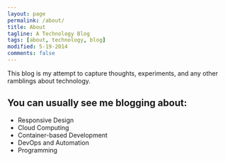 ```yaml
---
layout: page
permalink: /about/
title: About
tagline: A Technology Blog
tags: [about, technology, blog]
modified: 5-19-2014
comments: false
---
```


This blog is my attempt to capture thoughts, experiments, and any other ramblings about technology.

## You can usually see me blogging about:

* Responsive Design
* Cloud Computing
* Container-based Development
* DevOps and Automation
* Programming

